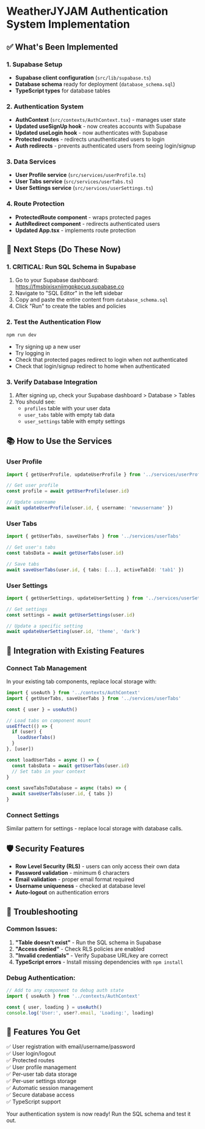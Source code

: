 # WeatherJYJAM Authentication System Implementation

## ✅ What's Been Implemented

### 1. Supabase Setup
- **Supabase client configuration** (`src/lib/supabase.ts`)
- **Database schema** ready for deployment (`database_schema.sql`)
- **TypeScript types** for database tables

### 2. Authentication System
- **AuthContext** (`src/contexts/AuthContext.tsx`) - manages user state
- **Updated useSignUp hook** - now creates accounts with Supabase
- **Updated useLogin hook** - now authenticates with Supabase
- **Protected routes** - redirects unauthenticated users to login
- **Auth redirects** - prevents authenticated users from seeing login/signup

### 3. Data Services
- **User Profile service** (`src/services/userProfile.ts`)
- **User Tabs service** (`src/services/userTabs.ts`) 
- **User Settings service** (`src/services/userSettings.ts`)

### 4. Route Protection
- **ProtectedRoute component** - wraps protected pages
- **AuthRedirect component** - redirects authenticated users
- **Updated App.tsx** - implements route protection

## 🚀 Next Steps (Do These Now)

### 1. **CRITICAL: Run SQL Schema in Supabase**
1. Go to your Supabase dashboard: https://fmsbjxisxniimgpkpcuq.supabase.co
2. Navigate to "SQL Editor" in the left sidebar
3. Copy and paste the entire content from `database_schema.sql`
4. Click "Run" to create the tables and policies

### 2. **Test the Authentication Flow**
```bash
npm run dev
```
- Try signing up a new user
- Try logging in 
- Check that protected pages redirect to login when not authenticated
- Check that login/signup redirect to home when authenticated

### 3. **Verify Database Integration**
1. After signing up, check your Supabase dashboard > Database > Tables
2. You should see:
   - `profiles` table with your user data
   - `user_tabs` table with empty tab data
   - `user_settings` table with empty settings

## 📚 How to Use the Services

### User Profile
```typescript
import { getUserProfile, updateUserProfile } from '../services/userProfile'

// Get user profile
const profile = await getUserProfile(user.id)

// Update username
await updateUserProfile(user.id, { username: 'newusername' })
```

### User Tabs
```typescript
import { getUserTabs, saveUserTabs } from '../services/userTabs'

// Get user's tabs
const tabsData = await getUserTabs(user.id)

// Save tabs
await saveUserTabs(user.id, { tabs: [...], activeTabId: 'tab1' })
```

### User Settings
```typescript
import { getUserSettings, updateUserSetting } from '../services/userSettings'

// Get settings
const settings = await getUserSettings(user.id)

// Update a specific setting
await updateUserSetting(user.id, 'theme', 'dark')
```

## 🔧 Integration with Existing Features

### Connect Tab Management
In your existing tab components, replace local storage with:
```typescript
import { useAuth } from '../contexts/AuthContext'
import { getUserTabs, saveUserTabs } from '../services/userTabs'

const { user } = useAuth()

// Load tabs on component mount
useEffect(() => {
  if (user) {
    loadUserTabs()
  }
}, [user])

const loadUserTabs = async () => {
  const tabsData = await getUserTabs(user.id)
  // Set tabs in your context
}

const saveTabsToDatabase = async (tabs) => {
  await saveUserTabs(user.id, { tabs })
}
```

### Connect Settings
Similar pattern for settings - replace local storage with database calls.

## 🛡️ Security Features

- **Row Level Security (RLS)** - users can only access their own data
- **Password validation** - minimum 6 characters
- **Email validation** - proper email format required
- **Username uniqueness** - checked at database level
- **Auto-logout** on authentication errors

## 🐛 Troubleshooting

### Common Issues:
1. **"Table doesn't exist"** - Run the SQL schema in Supabase
2. **"Access denied"** - Check RLS policies are enabled
3. **"Invalid credentials"** - Verify Supabase URL/key are correct
4. **TypeScript errors** - Install missing dependencies with `npm install`

### Debug Authentication:
```typescript
// Add to any component to debug auth state
import { useAuth } from '../contexts/AuthContext'

const { user, loading } = useAuth()
console.log('User:', user?.email, 'Loading:', loading)
```

## 🎯 Features You Get

✅ User registration with email/username/password  
✅ User login/logout  
✅ Protected routes  
✅ User profile management  
✅ Per-user tab data storage  
✅ Per-user settings storage  
✅ Automatic session management  
✅ Secure database access  
✅ TypeScript support  

Your authentication system is now ready! Run the SQL schema and test it out.